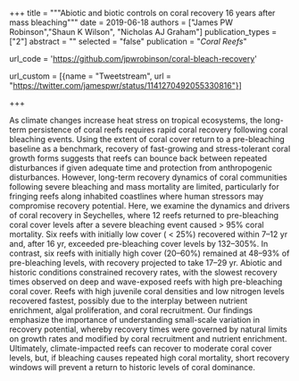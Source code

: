 +++
title = """Abiotic and biotic controls on coral recovery 16 years after mass
bleaching"""
date = 2019-06-18
authors = ["James PW Robinson","Shaun K Wilson", "Nicholas AJ Graham"]
publication_types = ["2"]
abstract = ""
selected = "false"
publication = "*Coral Reefs*"

url_code = 'https://github.com/jpwrobinson/coral-bleach-recovery'

url_custom = [{name = "Tweetstream", url = "https://twitter.com/jamespwr/status/1141270492055330816"}]

+++

<script type='text/javascript' src='https://d1bxh8uas1mnw7.cloudfront.net/assets/embed.js'></script>
<div data-badge-details="right" data-badge-type="medium-donut" data-doi="10.1007/s00338-019-01831-7" data-hide-no-mentions="true" class="altmetric-embed"></div>

As climate changes increase heat stress on tropical ecosystems, the long-term persistence of coral reefs requires rapid coral recovery following coral bleaching events. Using the extent of coral cover return to a pre-bleaching baseline as a benchmark, recovery of fast-growing and stress-tolerant coral growth forms suggests that reefs can bounce back between repeated disturbances if given adequate time and protection from anthropogenic disturbances. However, long-term recovery dynamics of coral communities following severe bleaching and mass mortality are limited, particularly for fringing reefs along inhabited coastlines where human stressors may compromise recovery potential. Here, we examine the dynamics and drivers of coral recovery in Seychelles, where 12 reefs returned to pre-bleaching coral cover levels after a severe bleaching event caused > 95% coral mortality. Six reefs with initially low cover ( < 25%) recovered within 7–12 yr and, after 16 yr, exceeded pre-bleaching cover levels by 132–305%. In contrast, six reefs with initially high cover (20–60%) remained at 48–93% of pre-bleaching levels, with recovery projected to take 17–29 yr. Abiotic and historic conditions constrained recovery rates, with the slowest recovery times observed on deep and wave-exposed reefs with high pre-bleaching coral cover. Reefs with high juvenile coral densities and low nitrogen levels recovered fastest, possibly due to the interplay between nutrient enrichment, algal proliferation, and coral recruitment. Our findings emphasize the importance of understanding small-scale variation in recovery potential, whereby recovery times were governed by natural limits on growth rates and modified by coral recruitment and nutrient enrichment. Ultimately, climate-impacted reefs can recover to moderate coral cover levels, but, if bleaching causes repeated high coral mortality, short recovery windows will prevent a return to historic levels of coral dominance.		 			 						 			 		